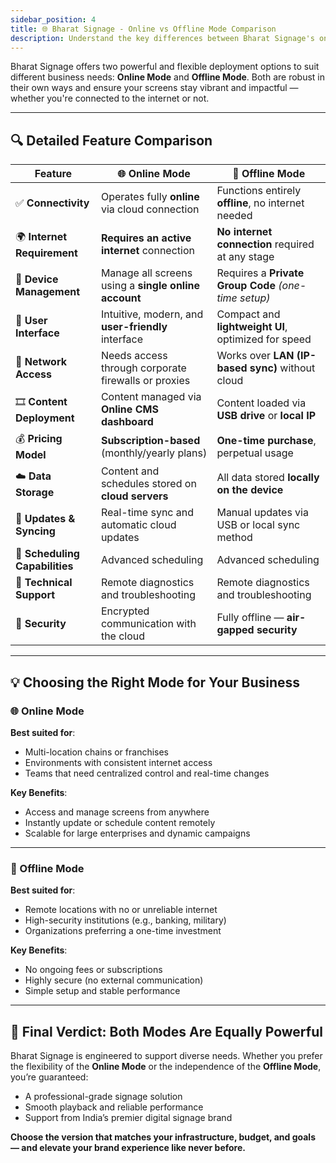 ```yaml
---
sidebar_position: 4
title: 🌐 Bharat Signage - Online vs Offline Mode Comparison
description: Understand the key differences between Bharat Signage's online and offline versions, including features,
---
```


Bharat Signage offers two powerful and flexible deployment options to suit different business needs: **Online Mode** and **Offline Mode**. Both are robust in their own ways and ensure your screens stay vibrant and impactful — whether you're connected to the internet or not.

---

## 🔍 Detailed Feature Comparison

| Feature                        | 🌐 **Online Mode**                                   | 💾 **Offline Mode**                                  |
| ------------------------------ | ---------------------------------------------------- | ---------------------------------------------------- |
| ✅ **Connectivity**            | Operates fully **online** via cloud connection       | Functions entirely **offline**, no internet needed   |
| 🌍 **Internet Requirement**    | **Requires an active internet** connection           | **No internet connection** required at any stage     |
| 👥 **Device Management**       | Manage all screens using a **single online account** | Requires a **Private Group Code** _(one-time setup)_ |
| 🎨 **User Interface**          | Intuitive, modern, and **user-friendly** interface   | Compact and **lightweight UI**, optimized for speed  |
| 🏢 **Network Access**          | Needs access through corporate firewalls or proxies  | Works over **LAN (IP-based sync)** without cloud     |
| 🎞️ **Content Deployment**      | Content managed via **Online CMS dashboard**         | Content loaded via **USB drive** or **local IP**     |
| 💰 **Pricing Model**           | **Subscription-based** (monthly/yearly plans)        | **One-time purchase**, perpetual usage               |
| ☁️ **Data Storage**            | Content and schedules stored on **cloud servers**    | All data stored **locally on the device**            |
| 🔄 **Updates & Syncing**       | Real-time sync and automatic cloud updates           | Manual updates via USB or local sync method          |
| 📅 **Scheduling Capabilities** | Advanced scheduling                                  | Advanced scheduling                                  |
| 🔧 **Technical Support**       | Remote diagnostics and troubleshooting               | Remote diagnostics and troubleshooting               |
| 🔐 **Security**                | Encrypted communication with the cloud               | Fully offline — **air-gapped security**              |

---

## 💡 Choosing the Right Mode for Your Business

### 🌐 Online Mode

**Best suited for**:

- Multi-location chains or franchises
- Environments with consistent internet access
- Teams that need centralized control and real-time changes

**Key Benefits**:

- Access and manage screens from anywhere
- Instantly update or schedule content remotely
- Scalable for large enterprises and dynamic campaigns

---

### 💾 Offline Mode

**Best suited for**:

- Remote locations with no or unreliable internet
- High-security institutions (e.g., banking, military)
- Organizations preferring a one-time investment

**Key Benefits**:

- No ongoing fees or subscriptions
- Highly secure (no external communication)
- Simple setup and stable performance

---

## 🏁 Final Verdict: **Both Modes Are Equally Powerful**

Bharat Signage is engineered to support diverse needs. Whether you prefer the flexibility of the **Online Mode** or the independence of the **Offline Mode**, you’re guaranteed:

- A professional-grade signage solution
- Smooth playback and reliable performance
- Support from India’s premier digital signage brand

**Choose the version that matches your infrastructure, budget, and goals — and elevate your brand experience like never before.**
